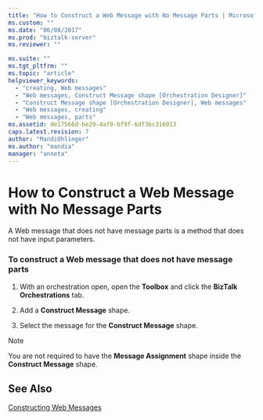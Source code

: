 ```yaml
---
title: "How to Construct a Web Message with No Message Parts | Microsoft Docs"
ms.custom: ""
ms.date: "06/08/2017"
ms.prod: "biztalk-server"
ms.reviewer: ""

ms.suite: ""
ms.tgt_pltfrm: ""
ms.topic: "article"
helpviewer_keywords: 
  - "creating, Web messages"
  - "Web messages, Construct Message shape [Orchestration Designer]"
  - "Construct Message shape [Orchestration Designer], Web messages"
  - "Web messages, creating"
  - "Web messages, parts"
ms.assetid: de17566d-be29-4af0-bf9f-6df3bc316013
caps.latest.revision: 7
author: "MandiOhlinger"
ms.author: "mandia"
manager: "anneta"
---
```

# How to Construct a Web Message with No Message Parts
A Web message that does not have message parts is a method that does not have input parameters.  
  
### To construct a Web message that does not have message parts  
  
1.  With an orchestration open, open the **Toolbox** and click the **BizTalk Orchestrations** tab.  
  
2.  Add a **Construct Message** shape.  
  
3.  Select the message for the **Construct Message** shape.  
  
> [!NOTE]
>  You are not required to have the **Message Assignment** shape inside the **Construct Message** shape.  
  
## See Also  
 [Constructing Web Messages](../core/constructing-web-messages.md)